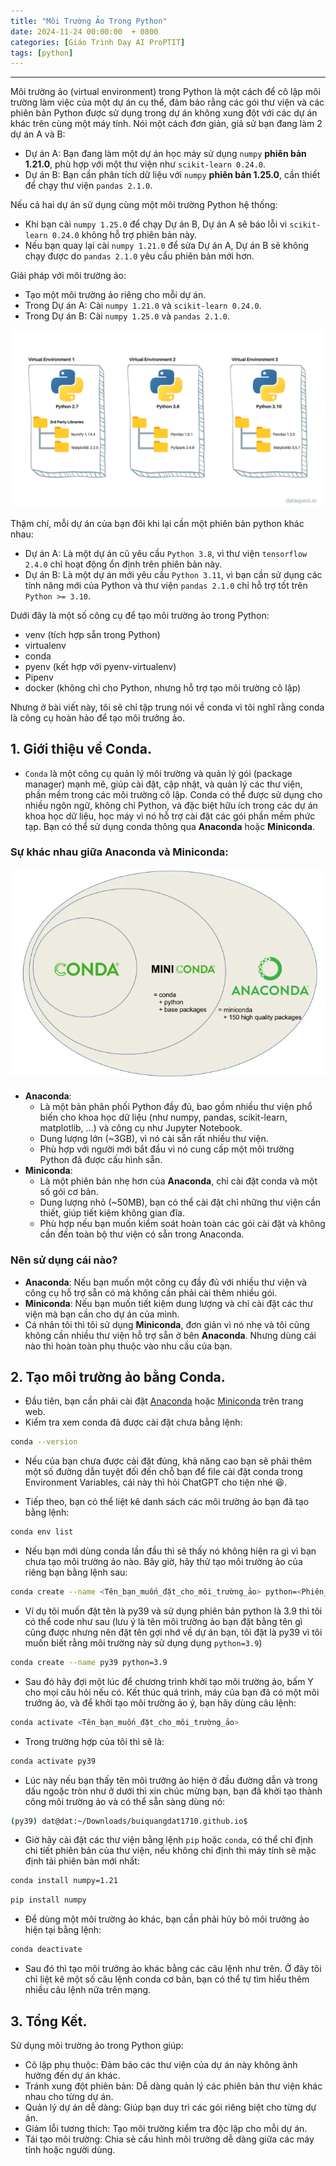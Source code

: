 ```yaml
---
title: "Môi Trường Ảo Trong Python"
date: 2024-11-24 00:00:00  + 0800
categories: [Giáo Trình Dạy AI ProPTIT]
tags: [python]
---
```

---

<script type="text/x-mathjax-config">
    MathJax.Hub.Config({
        tex2jax: {
            inlineMath: [['$','$'], ['\\(','\\)']],
            processEscapes: true
        }
    });
</script>
<script src="https://cdnjs.cloudflare.com/ajax/libs/mathjax/2.7.7/MathJax.js?config=TeX-AMS_HTML-full"></script>

Môi trường ảo (virtual environment) trong Python là một cách để cô lập môi trường làm việc của một dự án cụ thể, đảm bảo rằng các gói thư viện và các phiên bản Python được sử dụng trong dự án không xung đột với các dự án khác trên cùng một máy tính. Nói một cách đơn giản, giả sử bạn đang làm 2 dự án A và B:
- Dự án A: Bạn đang làm một dự án học máy sử dụng `numpy` **phiên bản 1.21.0**, phù hợp với một thư viện như `scikit-learn 0.24.0`.
- Dự án B: Bạn cần phân tích dữ liệu với `numpy` **phiên bản 1.25.0**, cần thiết để chạy thư viện `pandas 2.1.0`.

Nếu cả hai dự án sử dụng cùng một môi trường Python hệ thống:

- Khi bạn cài `numpy 1.25.0` để chạy Dự án B, Dự án A sẽ báo lỗi vì `scikit-learn 0.24.0` không hỗ trợ phiên bản này.
- Nếu bạn quay lại cài `numpy 1.21.0` để sửa Dự án A, Dự án B sẽ không chạy được do `pandas 2.1.0` yêu cầu phiên bản mới hơn.
  
Giải pháp với môi trường ảo:

- Tạo một môi trường ảo riêng cho mỗi dự án.
- Trong Dự án A: Cài `numpy 1.21.0` và `scikit-learn 0.24.0`.
- Trong Dự án B: Cài `numpy 1.25.0` và `pandas 2.1.0`.

![anh](./image/python-virtual-envs1.webp)

Thậm chí, mỗi dự án của bạn đôi khi lại cần một phiên bản python khác nhau:
- Dự án A: Là một dự án cũ yêu cầu `Python 3.8`, vì thư viện `tensorflow 2.4.0` chỉ hoạt động ổn định trên phiên bản này.
- Dự án B: Là một dự án mới yêu cầu `Python 3.11`, vì bạn cần sử dụng các tính năng mới của Python và thư viện `pandas 2.1.0` chỉ hỗ trợ tốt trên `Python >= 3.10`.

Dưới đây là một số công cụ để tạo môi trường ảo trong Python:

- venv (tích hợp sẵn trong Python)
- virtualenv
- conda
- pyenv (kết hợp với pyenv-virtualenv)
- Pipenv
- docker (không chỉ cho Python, nhưng hỗ trợ tạo môi trường cô lập)

Nhưng ở bài viết này, tôi sẽ chỉ tập trung nói về conda vì tôi nghĩ rằng conda là công cụ hoàn hảo để tạo môi trưởng ảo.

## 1. Giới thiệu về Conda.

- `Conda` là một công cụ quản lý môi trường và quản lý gói (package manager) mạnh mẽ, giúp cài đặt, cập nhật, và quản lý các thư viện, phần mềm trong các môi trường cô lập. Conda có thể được sử dụng cho nhiều ngôn ngữ, không chỉ Python, và đặc biệt hữu ích trong các dự án khoa học dữ liệu, học máy vì nó hỗ trợ cài đặt các gói phần mềm phức tạp. Bạn có thể sử dụng conda thông qua **Anaconda** hoặc **Miniconda**.

### Sự khác nhau giữa Anaconda và Miniconda:

![anh](./image/conda_diagram.png.webp)

- **Anaconda**:
  - Là một bản phân phối Python đầy đủ, bao gồm nhiều thư viện phổ biến cho khoa học dữ liệu (như numpy, pandas, scikit-learn, matplotlib, ...) và công cụ như Jupyter Notebook.
  - Dung lượng lớn (~3GB), vì nó cài sẵn rất nhiều thư viện.
  - Phù hợp với người mới bắt đầu vì nó cung cấp một môi trường Python đã được cấu hình sẵn.
- **Miniconda**:
  - Là một phiên bản nhẹ hơn của **Anaconda**, chỉ cài đặt conda và một số gói cơ bản.
  - Dung lượng nhỏ (~50MB), bạn có thể cài đặt chỉ những thư viện cần thiết, giúp tiết kiệm không gian đĩa.
  - Phù hợp nếu bạn muốn kiểm soát hoàn toàn các gói cài đặt và không cần đến toàn bộ thư viện có sẵn trong Anaconda.

### Nên sử dụng cái nào?
- **Anaconda**: Nếu bạn muốn một công cụ đầy đủ với nhiều thư viện và công cụ hỗ trợ sẵn có mà không cần phải cài thêm nhiều gói.
- **Miniconda**: Nếu bạn muốn tiết kiệm dung lượng và chỉ cài đặt các thư viện mà bạn cần cho dự án của mình.
- Cá nhân tôi thì tôi sử dụng **Miniconda**, đơn giản vì nó nhẹ và tôi cũng không cần nhiều thư viện hỗ trợ sẵn ở bên **Anaconda**. Nhưng dùng cái nào thì hoàn toàn phụ thuộc vào nhu cầu của bạn.
  
## 2. Tạo môi trường ảo bằng Conda.

- Đầu tiên, bạn cần phải cài đặt [Anaconda](https://www.anaconda.com/download) hoặc [Miniconda](https://docs.anaconda.com/miniconda/) trên trang web.
- Kiểm tra xem conda đã được cài đặt chưa bằng lệnh:

```bash
conda --version
```

- Nếu của bạn chưa được cài đặt đúng, khả năng cao bạn sẽ phải thêm một số đường dẫn tuyệt đối đến chỗ bạn để file cài đặt conda trong Environment Variables, cái này thì hỏi ChatGPT cho tiện nhé 😆.

- Tiếp theo, bạn có thể liệt kê danh sách các môi trường ảo bạn đã tạo bằng lệnh:
  
```bash
conda env list
```

- Nếu bạn mới dùng conda lần đầu thì sẽ thấy nó không hiện ra gì vì bạn chưa tạo môi trường ảo nào. Bây giờ, hãy thử tạo môi trường ảo của riêng bạn bằng lệnh sau:

```bash
conda create --name <Tên_bạn_muốn_đặt_cho_môi_trường_ảo> python=<Phiên_bản_python_bạn_muốn_dùng>
```

- Ví dụ tôi muốn đặt tên là py39 và sử dụng phiên bản python là 3.9 thì tôi có thể code như sau (lưu ý là tên môi trường ảo bạn đặt bằng tên gì cũng được nhưng nên đặt tên gợi nhớ về dự án bạn, tôi đặt là py39 vì tôi muốn biết rằng môi trường này sử dụng dụng `python=3.9`)

```bash
conda create --name py39 python=3.9
```

- Sau đó hãy đợi một lúc để chương trình khởi tạo môi trường ảo, bấm Y cho mọi câu hỏi nếu có. Kết thúc quá trình, máy của bạn đã có một môi trưởng ảo, và để khởi tạo môi trường ảo ý, bạn hãy dùng câu lệnh:

```bash
conda activate <Tên_bạn_muốn_đặt_cho_môi_trường_ảo>
```

- Trong trường hợp của tôi thì sẽ là:

```bash
conda activate py39
```

- Lúc này nếu bạn thấy tên môi trưởng ảo hiện ở đầu đường dẫn và trong dấu ngoặc tròn như ở dưới thì xin chúc mừng bạn, bạn đã khởi tạo thành công môi trường ảo và có thể sẵn sàng dùng nó:

```bash
(py39) dat@dat:~/Downloads/buiquangdat1710.github.io$ 
```

- Giờ hãy cài đặt các thư viện bằng lệnh `pip` hoặc `conda`, có thể chỉ định chi tiết phiên bản của thư viện, nếu không chỉ định thì máy tính sẽ mặc định tải phiên bản mới nhất:

```bash
conda install numpy=1.21
``` 

```bash
pip install numpy
```

- Để dùng một môi trường ảo khác, bạn cần phải hủy bỏ môi trưởng ảo hiện tại bằng lệnh:

```bash
conda deactivate
```

- Sau đó thì tạo môi trưởng ảo khác bằng các câu lệnh như trên. Ở đây tôi chỉ liệt kê một số câu lệnh conda cơ bản, bạn có thể tự tìm hiểu thêm nhiều câu lệnh nữa trên mạng.

## 3. Tổng Kết.

Sử dụng môi trường ảo trong Python giúp:
  - Cô lập phụ thuộc: Đảm bảo các thư viện của dự án này không ảnh hưởng đến dự án khác.
  - Tránh xung đột phiên bản: Dễ dàng quản lý các phiên bản thư viện khác nhau cho từng dự án.
  - Quản lý dự án dễ dàng: Giúp bạn duy trì các gói riêng biệt cho từng dự án.
  - Giảm lỗi tương thích: Tạo môi trường kiểm tra độc lập cho mỗi dự án.
  - Tái tạo môi trường: Chia sẻ cấu hình môi trường dễ dàng giữa các máy tính hoặc người dùng.